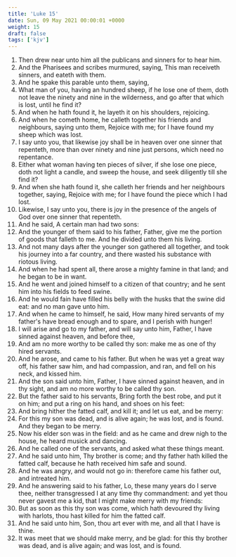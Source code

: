 ```yaml
---
title: 'Luke 15'
date: Sun, 09 May 2021 00:00:01 +0000
weight: 15
draft: false
tags: ['kjv'] 
---
```


1. Then drew near unto him all the publicans and sinners for to hear him.
2. And the Pharisees and scribes murmured, saying, This man receiveth sinners, and eateth with them.
3. And he spake this parable unto them, saying,
4. What man of you, having an hundred sheep, if he lose one of them, doth not leave the ninety and nine in the wilderness, and go after that which is lost, until he find it?
5. And when he hath found it, he layeth it on his shoulders, rejoicing.
6. And when he cometh home, he calleth together his friends and neighbours, saying unto them, Rejoice with me; for I have found my sheep which was lost.
7. I say unto you, that likewise joy shall be in heaven over one sinner that repenteth, more than over ninety and nine just persons, which need no repentance.
8. Either what woman having ten pieces of silver, if she lose one piece, doth not light a candle, and sweep the house, and seek diligently till she find it?
9. And when she hath found it, she calleth her friends and her neighbours together, saying, Rejoice with me; for I have found the piece which I had lost.
10. Likewise, I say unto you, there is joy in the presence of the angels of God over one sinner that repenteth.
11. And he said, A certain man had two sons:
12. And the younger of them said to his father, Father, give me the portion of goods that falleth to me. And he divided unto them his living.
13. And not many days after the younger son gathered all together, and took his journey into a far country, and there wasted his substance with riotous living.
14. And when he had spent all, there arose a mighty famine in that land; and he began to be in want.
15. And he went and joined himself to a citizen of that country; and he sent him into his fields to feed swine.
16. And he would fain have filled his belly with the husks that the swine did eat: and no man gave unto him.
17. And when he came to himself, he said, How many hired servants of my father's have bread enough and to spare, and I perish with hunger!
18. I will arise and go to my father, and will say unto him, Father, I have sinned against heaven, and before thee,
19. And am no more worthy to be called thy son: make me as one of thy hired servants.
20. And he arose, and came to his father. But when he was yet a great way off, his father saw him, and had compassion, and ran, and fell on his neck, and kissed him.
21. And the son said unto him, Father, I have sinned against heaven, and in thy sight, and am no more worthy to be called thy son.
22. But the father said to his servants, Bring forth the best robe, and put it on him; and put a ring on his hand, and shoes on his feet:
23. And bring hither the fatted calf, and kill it; and let us eat, and be merry:
24. For this my son was dead, and is alive again; he was lost, and is found. And they began to be merry.
25. Now his elder son was in the field: and as he came and drew nigh to the house, he heard musick and dancing.
26. And he called one of the servants, and asked what these things meant.
27. And he said unto him, Thy brother is come; and thy father hath killed the fatted calf, because he hath received him safe and sound.
28. And he was angry, and would not go in: therefore came his father out, and intreated him.
29. And he answering said to his father, Lo, these many years do I serve thee, neither transgressed I at any time thy commandment: and yet thou never gavest me a kid, that I might make merry with my friends:
30. But as soon as this thy son was come, which hath devoured thy living with harlots, thou hast killed for him the fatted calf.
31. And he said unto him, Son, thou art ever with me, and all that I have is thine.
32. It was meet that we should make merry, and be glad: for this thy brother was dead, and is alive again; and was lost, and is found.
